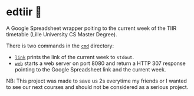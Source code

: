# edtiir 📆

A Google Spreadsheet wrapper poiting to the current week of the TIIR timetable (Lille University CS Master Degree).

There is two commands in the [`cmd`](https://github.com/Scotow/edtiir/tree/master/cmd) directory:

- [`link`](https://github.com/Scotow/edtiir/tree/master/cmd/link) prints the link of the current week to `stdout`.
- [`web`](https://github.com/Scotow/edtiir/tree/master/cmd/web) starts a web server on port 8080 and return a HTTP 307 response pointing to the Google Spreadsheet link and the current week.

NB: This project was made to save us 2s everytime my friends or I wanted to see our next courses and should not be considered as a serious project.
